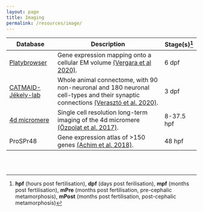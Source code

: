 ```yaml
---
layout: page
title: Imaging
permalink: /resources/image/
---
```



| Database | Description | Stage(s)[^1] |
| -------- | ----------- | ------------ |
| [Platybrowser](https://github.com/mobie/mobie-viewer-fiji#mmb-fiji) | Gene expression mapping onto a cellular EM volume [(Vergara et al 2020)](https://www.biorxiv.org/content/10.1101/2020.02.26.961037v1). | 6 dpf |
| [CATMAID-Jékely-lab](https://catmaid.jekelylab.ex.ac.uk) | Whole animal connectome, with 90 non-neuronal and 180 neuronal cell-types and their synaptic connections [(Verasztó et al. 2020)](https://www.biorxiv.org/content/10.1101/2020.08.21.260984v2). | 3 dpf |
| [4d micromere](https://zenodo.org/record/1063531#.X_x1nGRKj64) | Single cell resolution long-term imaging of the 4d micromere [(Özpolat et al. 2017)](https://elifesciences.org/articles/30463). | 8-37.5 hpf |
| ProSPr48 | Gene expression atlas of >150 genes [(Achim et al. 2018)](https://academic.oup.com/mbe/article/35/5/1047/4823215). | 48 hpf|

<br>
<br>

[^1]: **hpf** (hours post fertilisation), **dpf** (days post ferilisation), **mpf** (months post fertilisation), **mPre** (months post fertilisation, pre-cephalic metamorphosis), **mPost** (months post fertilisation, post-cephalic metamorphosis)
